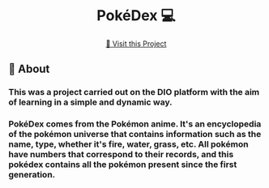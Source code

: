 <h1 align="center" style="font-weight: bold;">PokéDex 💻</h1>

<p align="center">
     <a href="PROJECT__URL">📱 Visit this Project</a>
</p>

<h2 id="started">📌 About</h2>
<h3> This was a project carried out on the DIO platform with the aim of learning in a simple and dynamic way.</h3>
<h3>PokéDex comes from the Pokémon anime. It's an encyclopedia of the pokémon universe that contains information such as the name, type, whether it's fire, water, grass, etc. All pokémon have numbers that correspond to their records, and this pokédex contains all the pokémon present since the first generation. </h3>
